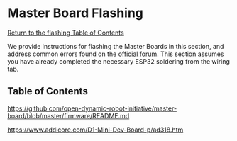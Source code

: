 # Master Board Flashing
[Return to the flashing Table of Contents](https://github.com/EmiliaPsacharopoulos/Quadruped-8dof-Robot/blob/main/Firmware%20Flashing/README.md#table-of-contents)

We provide instructions for flashing the Master Boards in this section, and address common errors found on the [official forum](https://odri.discourse.group/). This section assumes you have already completed the necessary ESP32 soldering from the wiring tab.

## Table of Contents
https://github.com/open-dynamic-robot-initiative/master-board/blob/master/firmware/README.md


https://www.addicore.com/D1-Mini-Dev-Board-p/ad318.htm
